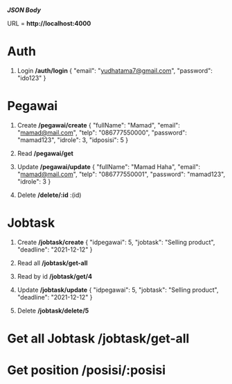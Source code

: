 ***JSON Body***

URL = **http://localhost:4000**

# Auth
1. Login **/auth/login**
{
  "email": "yudhatama7@gmail.com",
  "password": "ido123"
}

# Pegawai
1. Create **/pegawai/create**
{
  "fullName": "Mamad",
  "email": "mamad@mail.com",
  "telp": "086777550000",
  "password": "mamad123",
  "idrole": 3,
  "idposisi": 5
}

2. Read **/pegawai/get**

3. Update **/pegawai/update**
{
  "fullName": "Mamad Haha",
  "email": "mamad@mail.com",
  "telp": "086777550001",
  "password": "mamad123",
  "idrole": 3
}

4. Delete **/delete/:id**
:(id)

# Jobtask
1. Create **/jobtask/create** 
{
  "idpegawai": 5,
  "jobtask": "Selling product",
  "deadline": "2021-12-12"
}

2. Read all **/jobtask/get-all** 

3. Read by id **/jobtask/get/4** 

4. Update **/jobtask/update** 
{
  "idpegawai": 5,
  "jobtask": "Selling product",
  "deadline": "2021-12-12"
}

5. Delete **/jobtask/delete/5** 

# Get all Jobtask **/jobtask/get-all** 

# Get position **/posisi/:posisi** 